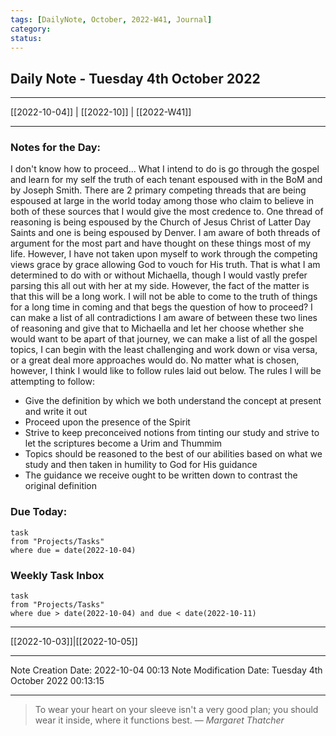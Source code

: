```yaml
---
tags: [DailyNote, October, 2022-W41, Journal]
category:
status:
---
```


## Daily Note - Tuesday 4th October 2022

---
[[2022-10-04]] | [[2022-10]] | [[2022-W41]]

---

### Notes for the Day:
I don't know how to proceed... 
What I intend to do is go through the gospel and learn for my self the truth of each tenant espoused with in the BoM and by Joseph Smith.  There are 2 primary competing threads that are being espoused at large in the world today among those who claim to believe in both of these sources that I would give the most credence to.  One thread of reasoning is being espoused by the Church of Jesus Christ of Latter Day Saints and one is being espoused by Denver. I am aware of both threads of argument for the most part and have thought on these things most of my life. However, I have not taken upon myself to work through the competing views grace by grace allowing God to vouch for His truth. That is what I am determined to do with or without Michaella, though I would vastly prefer parsing this all out with her at my side.
However, the fact of the matter is that this will be a long work.  I will not be able to come to the truth of things for a long time in coming and that begs the question of how to proceed? I can make a list of all contradictions I am aware of between these two lines of reasoning and give that to Michaella and let her choose whether she would want to be apart of that journey, we can make a list of all the gospel topics, I can begin with the least challenging and work down or visa versa, or a great deal more approaches would do. No matter what is chosen, however, I think I would like to follow rules laid out below.
The rules I will be attempting to follow:
- Give the definition by which we both understand the concept at present and write it out
- Proceed upon the presence of the Spirit
- Strive to keep preconceived notions from tinting our study and strive to let the scriptures become a Urim and Thummim
- Topics should be reasoned to the best of our abilities based on what we study and then taken in humility to God for His guidance
- The guidance we receive ought to be written down to contrast the original definition

### Due Today:
```dataview
task
from "Projects/Tasks"
where due = date(2022-10-04)
```

### Weekly Task Inbox
```dataview
task
from "Projects/Tasks"
where due > date(2022-10-04) and due < date(2022-10-11)
```

---
[[2022-10-03]]|[[2022-10-05]]

---

Note Creation Date: 2022-10-04 00:13
Note Modification Date: Tuesday 4th October 2022 00:13:15 

--- 
> To wear your heart on your sleeve isn't a very good plan; you should wear it inside, where it functions best.
> — <cite>Margaret Thatcher</cite>